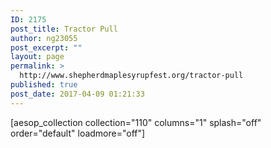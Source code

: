 ```yaml
---
ID: 2175
post_title: Tractor Pull
author: ng23055
post_excerpt: ""
layout: page
permalink: >
  http://www.shepherdmaplesyrupfest.org/tractor-pull
published: true
post_date: 2017-04-09 01:21:33
---
```

[aesop_collection collection="110" columns="1" splash="off" order="default" loadmore="off"]